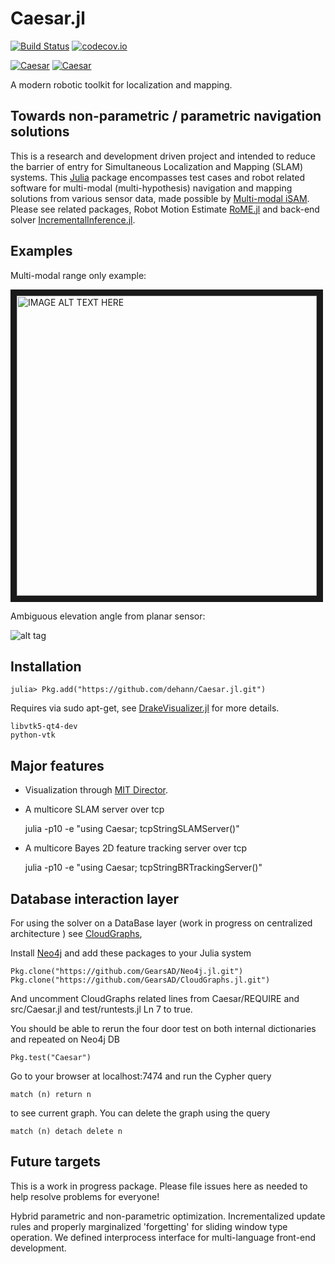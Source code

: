 # Caesar.jl


[![Build Status](https://travis-ci.org/dehann/Caesar.jl.svg?branch=master)](https://travis-ci.org/dehann/Caesar.jl)
[![codecov.io](https://codecov.io/github/dehann/Caesar.jl/coverage.svg?branch=master)](https://codecov.io/github/dehann/Caesar.jl?branch=master)

[![Caesar](http://pkg.julialang.org/badges/Caesar_0.5.svg)](http://pkg.julialang.org/?pkg=Caesar&ver=0.5)
[![Caesar](http://pkg.julialang.org/badges/Caesar_0.6.svg)](http://pkg.julialang.org/?pkg=Caesar&ver=0.6)


A modern robotic toolkit for localization and mapping.

Towards non-parametric / parametric navigation solutions
--------------------------------------------------------

This is a research and development driven project and intended to reduce the barrier of entry for Simultaneous Localization and Mapping (SLAM) systems. This [Julia](http://www.julialang.org/) package encompasses test cases and robot related software for multi-modal (multi-hypothesis) navigation and mapping solutions from various sensor data, made possible by [Multi-modal iSAM](http://frc.ri.cmu.edu/~kaess/pub/Fourie16iros.pdf). Please see related packages, Robot Motion Estimate [RoME.jl](https://github.com/dehann/RoME.jl) and back-end solver [IncrementalInference.jl](https://github.com/dehann/IncrementalInference.jl).

## Examples

Multi-modal range only example:

<a href="https://vimeo.com/190052649" target="_blank"><img src="https://raw.githubusercontent.com/dehann/IncrementalInference.jl/master/doc/images/mmisamvid01.gif" alt="IMAGE ALT TEXT HERE" width="480" border="10" /></a>

Ambiguous elevation angle from planar sensor:

![alt tag](https://raw.githubusercontent.com/dehann/Caesar.jl/master/doc/imgs/directorexample01.png)

Installation
------------

    julia> Pkg.add("https://github.com/dehann/Caesar.jl.git")

Requires via sudo apt-get, see [DrakeVisualizer.jl](https://github.com/rdeits/DrakeVisualizer.jl) for more details.

    libvtk5-qt4-dev
    python-vtk

Major features
--------------

* Visualization through [MIT Director](https://github.com/rdeits/DrakeVisualizer.jl).

* A multicore SLAM server over tcp

    julia -p10 -e "using Caesar; tcpStringSLAMServer()"

* A multicore Bayes 2D feature tracking server over tcp

    julia -p10 -e "using Caesar; tcpStringBRTrackingServer()"

Database interaction layer
--------------------------

For using the solver on a DataBase layer (work in progress on centralized architecture ) see [CloudGraphs](https://github.com/GearsAD/CloudGraphs.jl.git),

Install [Neo4j](https://neo4j.com/) and add these packages to your Julia system

    Pkg.clone("https://github.com/GearsAD/Neo4j.jl.git")
    Pkg.clone("https://github.com/GearsAD/CloudGraphs.jl.git")

And uncomment CloudGraphs related lines from Caesar/REQUIRE and src/Caesar.jl and test/runtests.jl Ln 7 to true.

You should be able to rerun the four door test on both internal dictionaries and repeated on Neo4j DB

    Pkg.test("Caesar")

Go to your browser at localhost:7474 and run the Cypher query

    match (n) return n

to see current graph. You can delete the graph using the query

    match (n) detach delete n


Future targets
--------------

This is a work in progress package. Please file issues here as needed to help resolve problems for everyone!

Hybrid parametric and non-parametric optimization. Incrementalized update rules and properly marginalized 'forgetting' for sliding window type operation. We defined interprocess interface for multi-language front-end development.
